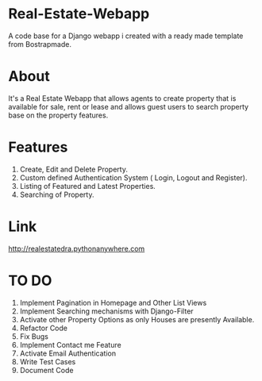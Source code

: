 # Real-Estate-Webapp
A code base for a Django webapp i created with a ready made template from Bostrapmade.

# About
It's a Real Estate Webapp that allows agents
to create property that is available for sale, rent or lease and allows 
guest users to search property base on the property features.

# Features
1. Create, Edit and Delete Property.
2. Custom defined Authentication System ( Login, Logout and Register).
3. Listing of Featured and Latest Properties.
4. Searching of Property.

# Link

<http://realestatedra.pythonanywhere.com>


# TO DO
1. Implement Pagination in Homepage and Other List Views
2. Implement Searching mechanisms with Django-Filter
3. Activate other Property Options as only Houses are presently Available.
4. Refactor Code
5. Fix Bugs
6. Implement Contact me Feature
7. Activate Email Authentication
8. Write Test Cases
9. Document Code

